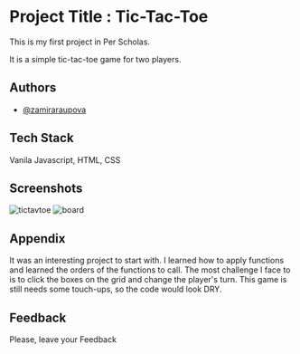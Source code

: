 
# Project Title : Tic-Tac-Toe

This is my first project in Per Scholas.

It is a simple tic-tac-toe game for two players.
## Authors

- [@zamiraraupova](https://www.github.com/zamiraraupova)

  
## Tech Stack 
 Vanila Javascript, HTML, CSS


  
## Screenshots
![tictavtoe](https://user-images.githubusercontent.com/87194673/130241759-e64add0e-d10b-4d8b-a9b8-f48c43363293.jpeg)
![board](https://user-images.githubusercontent.com/87194673/130241764-eeb7c3df-5eab-49fb-b73c-a2f78cd15108.jpeg)

  
## Appendix

It was an interesting project to start with. 
I learned how to apply functions and learned the orders of the functions to call. 
The most challenge I face to is to click the boxes on the grid and change the player's turn. 
This game is still needs some touch-ups, so the code would look DRY. 

  
## Feedback

Please, leave your Feedback 
